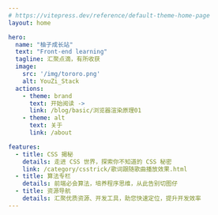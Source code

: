 ```yaml
---
# https://vitepress.dev/reference/default-theme-home-page
layout: home

hero:
  name: "柚子成长站"
  text: "Front-end learning"
  tagline: 汇聚点滴，有所收获
  image:
    src: '/img/tororo.png'
    alt: YouZi_Stack
  actions:
    - theme: brand
      text: 开始阅读 ->
      link: /blog/basic/浏览器渲染原理01
    - theme: alt
      text: 关于
      link: /about

features:
  - title: CSS 揭秘
    details: 走进 CSS 世界，探索你不知道的 CSS 秘密
    link: /category/csstrick/歌词跟随歌曲播放效果.html    
  - title: 算法专栏
    details: 前端必会算法，培养程序思维，从此告别切图仔
  - title: 资源导航
    details: 汇聚优质资源、开发工具，助您快速定位，提升开发效率
---
```


<script setup>
import HomeUnderLine from './components/HomeUnderline.vue'
</script>

<HomeUnderLine />

<style>
  .VPHero.VPHomeHero span.text{
    margin-top: 16px;
    margin-bottom: 12px;
  }
</style>
